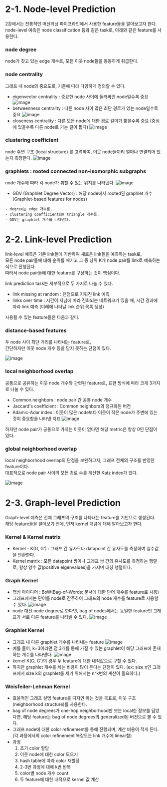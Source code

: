 # 2-1. Node-level Prediction

2강에서는 전통적인 머신러닝 파이프라인에서 사용한 feature들을 알아보고자 한다.
<br>node-level 예측은 node classification 등과 같은 task로, 아래와 같은 feature를 사용한다.

### node degree
node가 갖고 있는 edge 개수로, 모든 이웃 node들을 동등하게 취급한다.

### node centrality
그래프 내 node의 중요도로, 기준에 따라 다양하게 정의할 수 있다.

- eigenvector centrality
: 중요한 node 사이에 둘러싸인 node일수록 중요
![image](https://user-images.githubusercontent.com/41580746/181077346-c1b30e52-f8bd-4a65-96a9-53395f825b3c.png)
- betweenness centrality
: 다른 node 사이 많은 최단 경로가 있는 node일수록 중요
![image](https://user-images.githubusercontent.com/41580746/181077478-8d19a5fe-87b1-4cbb-869d-40e14274bbbb.png)
- closeness centrality
: 다른 모든 node에 대한 경로 길이가 짧을수록 중요 (중심에 있을수록 다른 node로 가는 길이 짧다)
![image](https://user-images.githubusercontent.com/41580746/181077510-2b904bd7-8eaa-4e3e-830f-cbcf0b2dd3cc.png)

### clustering coefficient
node 주변 구조 (local structure) 를 고려하여, 이웃 node들끼리 얼마나 연결되어 있는지 측정한다.
![image](https://user-images.githubusercontent.com/41580746/181077557-223fa5d9-3953-47e1-9406-0e2245019b00.png)

### graphlets : rooted connected non-isomorphic subgraphs
node 개수에 따라 각 node가 취할 수 있는 위치를 나타낸다.
![image](https://user-images.githubusercontent.com/41580746/181077630-c6e6d77b-1cbd-4920-9f24-22b8955b85c3.png)

- GDV (Graphlet Degree Vector)
: 해당 node에서 rooted된 graphlet 개수 (Graphlet-based features for nodes)

```
- degree는 edge 개수를,
- clustering coefficients는 triangle 개수를,
- GDV는 graphlet 개수를 나타낸다.
```

# 2-2. Link-level Prediction

link-level 예측은 기존 link들에 기반하여 새로운 link들을 예측하는 task로,
<br>모든 node pair들에 대해 순위를 매기고 그 중 상위 K개 node pair를 link로 예측하는 식으로 진행된다.
<br>따라서 node pair들에 대한 feature를 구상하는 것이 핵심이다.

link prediction task는 세부적으로 두 가지로 나눌 수 있다.
- link missing at random
: 랜덤으로 지워진 link 예측
- links over time
: 시간이 지남에 따라 진화되는 네트워크가 있을 때, 시간 경과에 따라 link 예측
(미래에 나타날 link 순위 목록 생성)

사용될 수 있는 feature들은 다음과 같다.

### distance-based features
두 node 사이 최단 거리를 나타내는 feature로,
<br>간단하지만 이웃 node 개수 등을 담지 못하는 단점이 있다.

![image](https://user-images.githubusercontent.com/41580746/181077938-9a8ee036-fd79-4958-8b02-aa863649d183.png)

### local neighborhood overlap
공통으로 공유하는 이웃 node 개수와 관련된 feature로, 표현 방식에 따라 크게 3가지로 나눌 수 있다.

- Common neighbors : node pair 간 공통 node 개수
- Jaccard's coefficient : Common neighbors의 정규화된 버전
- Adamic-Adar index : 이웃이 많은 node보다 이웃이 적은 node가 주변에 있는 것이 중요함을 나타낸 지표
![image](https://user-images.githubusercontent.com/41580746/181078174-37692a0d-5cb0-4923-b4d0-af0b587a59b9.png)

하지만 node pair가 공통으로 가지는 이웃이 없다면 해당 metric은 항상 0인 단점이 있다.

### global neighborhood overlap
local neighborhood overlap의 단점을 보완하고자, 그래프 전체의 구조를 반영한 feature이다.
<br>대표적으로 node pair 사이의 모든 경로 수를 계산한 Katz index가 있다.

![image](https://user-images.githubusercontent.com/41580746/181078260-f8b532c7-a3a1-4529-96dc-db6ec8f6e1ab.png)

# 2-3. Graph-level Prediction

Graph-level 예측은 전체 그래프의 구조를 나타내는 feature를 기반으로 생성된다.
<br>해당 feature들을 알아보기 전에, 먼저 kernel 개념에 대해 알아보고자 한다.

### Kernel & Kernel matrix
- Kernel - K(G, G')
: 그래프 간 유사도나 datapoint 간 유사도를 측정하여 실수값을 반환한다.
- Kernel matrix
: 모든 datapoint 쌍이나 그래프 쌍 간의 유사도를 측정하는 행렬로, 항상 양수 값(positive eigenvalues)을 가지며 대칭 행렬이다.

### Graph Kernel
- 핵심 아이디어 : BoW(Bag-of-Words: 문서에 대한 단어 개수를 feature로 사용)
- 그래프에서는 단어를 node로 간주하여 그래프의 node 개수를 feature로 사용할 수 있다.
  ![image](https://user-images.githubusercontent.com/41580746/181078663-d9d8d173-945a-4295-b150-17f489416e0a.png)
- node 대신 node degree로 한다면, bag of nodes에서는 동일한 feature인 그래프가 서로 다른 feature를 나타낼 수 있다.
  ![image](https://user-images.githubusercontent.com/41580746/181078713-dfe6bc4f-7a21-4732-87f8-1e5777d19a2a.png)

### Graphlet Kernel
- 그래프 내 다른 graphlet 개수를 나타내는 feature
  ![image](https://user-images.githubusercontent.com/41580746/181078791-18488523-30fe-4c70-bffd-9546119aebdd.png)
- 예를 들어, k=3이라면 점 3개를 통해 가질 수 있는 graphlet이 해당 그래프에 존재하는 개수를 나타낸다.
  ![image](https://user-images.githubusercontent.com/41580746/181078839-1578d860-0fca-4fdb-a34c-daa5298e551d.png)
- kernel K(G, G')의 경우 두 feature에 대한 내적값으로 구할 수 있다.
- 하지만 graphlet 개수를 세는 비용이 많이 든다는 단점이 있다. (ex: size n인 그래프에서 size k의 graphlet를 세기 위해서는 n^k번의 계산이 필요하다.)

### Weisfeiler-Lehman Kernel
- 효율적인 그래프 설명 feature를 디자인 하는 것을 목표로, 이웃 구조(neighborhood structure)를 사용한다.
- bag of node degrees가 one-hop neighborhood만 보는 local한 정보를 담았다면, 해당 feature는 bag of node degrees의 generalized된 버전으로 볼 수 있다.
- 그래프 node에 대한 color refinement를 통해 진행되며, 계산 비용이 적게 든다. (각 과정에서의 color refinement 복잡도는 link 개수에 linear함)
- 과정
  1. 초기 color 할당
  2. 이웃 node에 대한 color 모으기
  3. hash table에 따라 color 재할당
  4. 2-3번 과정에 대해 k번 반복
  5. color별 node 개수 count
  6. 두 feature에 대한 내적으로 kernel 값 계산
